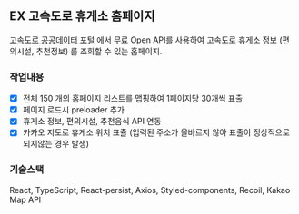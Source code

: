 ## EX 고속도로 휴게소 홈페이지

[고속도로 공공데이터 포털](https://data.ex.co.kr/dataset/datasetList/list?pn=0&serviceType=OPENAPI&CATEGORY=BU&GROUP_TR=&searchDayFrom=2014.12.01&searchDayTo=2024.06.03&keyWord=) 에서 무료 Open API를 사용하여 고속도로 휴게소 정보 (편의시설, 추천정보) 를 조회할 수 있는 홈페이지.

### 작업내용

- [x] 전체 150 개의 홈페이지 리스트를 맵핑하여 1페이지당 30개씩 표출
- [x] 페이지 로드시 preloader 추가
- [x] 휴게소 정보, 편의시설, 추천음식 API 연동
- [x] 카카오 지도로 휴게소 위치 표츌 (입력된 주소가 올바르지 않아 표출이 정상적으로 되지않는 경우 발생)

### 기술스택

React, TypeScript, React-persist, Axios, Styled-components, Recoil, Kakao Map API
